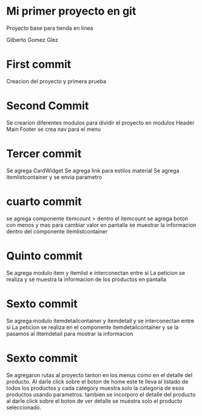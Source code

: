 # Mi primer proyecto en git

Proyecto base para tienda en linea

Gilberto Gomez Glez

# First commit

Creacion del proyecto y primera prueba
# Second Commit 

Se crearion diferentes modulos para dividir el proyecto en modulos
Header
Main
Footer
se crea nav para el menu 

# Tercer commit
Se agrega CardWidget
Se agrega link para estilos material
Se agrega itemlistcontainer y se envia parametro 

# cuarto commit 
se agrega componente itemcount
    > dentro el itemcount se agrega boton con menos y mas para cambiar valor en pantalla
se muestrar la informacion dentro del componente itemlistcontainer

# Quinto commit
Se agrega modulo item y itemlist e interconectan entre si
La peticion se realiza y se muestra la informacion de los productos en pantalla

# Sexto commit
Se agrega modulo itemdetailcontainer y itemdetail y se interconectan entre si
La peticion se realiza en el componente itemdetailcontainer y se la pasamos al ittemdetail
para mostrar la informacion
# Sexto commit
Se agregaron rutas al proyecto tanton en los menus como en el detalle del producto. 
Al darle click sobre el boton de home este te lleva al listado de todos los productos y cada category muestra solo la categoria de esos productos usando parametros.
tambien se incorporo el detalle del producto al darle click sobre el boton de ver detalle se muestra solo el producto seleccionado.